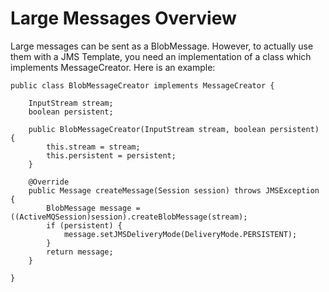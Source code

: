 # Large Messages Overview

Large messages can be sent as a BlobMessage.  However, to actually use them with a JMS Template, you need an implementation of a class which implements MessageCreator.  Here is an example:

```
public class BlobMessageCreator implements MessageCreator {

    InputStream stream;
    boolean persistent;

    public BlobMessageCreator(InputStream stream, boolean persistent) {
        this.stream = stream;
        this.persistent = persistent;
    }

    @Override
    public Message createMessage(Session session) throws JMSException {
        BlobMessage message = ((ActiveMQSession)session).createBlobMessage(stream);
        if (persistent) {
            message.setJMSDeliveryMode(DeliveryMode.PERSISTENT);
        }
        return message;
    }

}
```